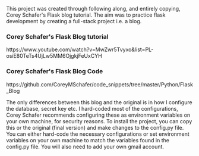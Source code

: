 This project was created through following along, and entirely copying, Corey Schafer's Flask blog tutorial. The aim was to practice flask development by creating a full-stack project i.e. a blog. 

<h3>Corey Schafer's Flask Blog tutorial</h3>
https://www.youtube.com/watch?v=MwZwr5Tvyxo&list=PL-osiE80TeTs4UjLw5MM6OjgkjFeUxCYH
<h3>Corey Schafer's Flask Blog Code</h3>
https://github.com/CoreyMSchafer/code_snippets/tree/master/Python/Flask_Blog

The only differences between this blog and the original is in how I configure the database, secret key etc. I hard-coded most of the configurations, Corey Schafer recommends configuring these as environment variables on your own machine, for security reasons. To install the project, you can copy this or the original (final version) and make changes to the config.py file. You can either hard-code the necessary configurations or set environment variables on your own machine to match the variables found in the config.py file. You will also need to add your own gmail account.
